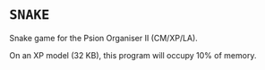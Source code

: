 # `SNAKE`
Snake game for the Psion Organiser II (CM/XP/LA).

On an XP model (32 KB), this program will occupy 10% of memory.